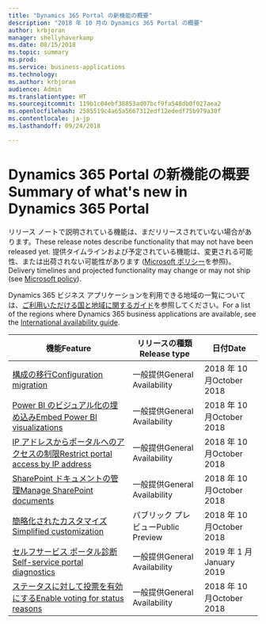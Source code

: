 ```yaml
---
title: "Dynamics 365 Portal の新機能の概要"
description: "2018 年 10 月の Dynamics 365 Portal の概要"
author: krbjoran
manager: shellyhaverkamp
ms.date: 08/15/2018
ms.topic: summary
ms.prod: 
ms.service: business-applications
ms.technology: 
ms.author: krbjoran
audience: Admin
ms.translationtype: HT
ms.sourcegitcommit: 119b1c04ebf38853ad07bcf9fa548db0f027aea2
ms.openlocfilehash: 2585519c4a65a5667312edf12ededf75b979a30f
ms.contentlocale: ja-jp
ms.lasthandoff: 09/24/2018

---
```

#  <a name="summary-of-whats-new-in-dynamics-365-portal"></a><span data-ttu-id="042b6-103">Dynamics 365 Portal の新機能の概要</span><span class="sxs-lookup"><span data-stu-id="042b6-103">Summary of what's new in Dynamics 365 Portal</span></span>

<span data-ttu-id="042b6-104">リリース ノートで説明されている機能は、まだリリースされていない場合があります。</span><span class="sxs-lookup"><span data-stu-id="042b6-104">These release notes describe functionality that may not have been released yet.</span></span> <span data-ttu-id="042b6-105">提供タイムラインおよび予定されている機能は、変更される可能性、または出荷されない可能性があります ([Microsoft ポリシー](https://go.microsoft.com/fwlink/p/?linkid=2007332)を参照)。</span><span class="sxs-lookup"><span data-stu-id="042b6-105">Delivery timelines and projected functionality may change or may not ship (see [Microsoft policy](https://go.microsoft.com/fwlink/p/?linkid=2007332)).</span></span>

<span data-ttu-id="042b6-106">Dynamics 365 ビジネス アプリケーションを利用できる地域の一覧については、[ご利用いただける国と地域に関するガイド](https://aka.ms/dynamics_365_international_availability_deck)を参照してください。</span><span class="sxs-lookup"><span data-stu-id="042b6-106">For a list of the regions where Dynamics 365 business applications are available, see the [International availability guide](https://aka.ms/dynamics_365_international_availability_deck).</span></span> 


| <span data-ttu-id="042b6-107">機能</span><span class="sxs-lookup"><span data-stu-id="042b6-107">Feature</span></span>                                                                           | <span data-ttu-id="042b6-108">リリースの種類</span><span class="sxs-lookup"><span data-stu-id="042b6-108">Release type</span></span>   | <span data-ttu-id="042b6-109">日付</span><span class="sxs-lookup"><span data-stu-id="042b6-109">Date</span></span> |
|-----------------------------------------------------------------------------------|----------------|----------------------|
| [<span data-ttu-id="042b6-110">構成の移行</span><span class="sxs-lookup"><span data-stu-id="042b6-110">Configuration migration</span></span>](configuration-migration.md)                           | <span data-ttu-id="042b6-111">一般提供</span><span class="sxs-lookup"><span data-stu-id="042b6-111">General Availability</span></span>             | <span data-ttu-id="042b6-112">2018 年 10 月</span><span class="sxs-lookup"><span data-stu-id="042b6-112">October 2018</span></span>          |
| [<span data-ttu-id="042b6-113">Power BI のビジュアル化の埋め込み</span><span class="sxs-lookup"><span data-stu-id="042b6-113">Embed Power BI visualizations</span></span>](power-bi-embed.md)                              | <span data-ttu-id="042b6-114">一般提供</span><span class="sxs-lookup"><span data-stu-id="042b6-114">General Availability</span></span>            | <span data-ttu-id="042b6-115">2018 年 10 月</span><span class="sxs-lookup"><span data-stu-id="042b6-115">October 2018</span></span>          |
| [<span data-ttu-id="042b6-116">IP アドレスからポータルへのアクセスの制限</span><span class="sxs-lookup"><span data-stu-id="042b6-116">Restrict portal access by IP address</span></span>](restrict-portal-access-by-ip-address.md) | <span data-ttu-id="042b6-117">一般提供</span><span class="sxs-lookup"><span data-stu-id="042b6-117">General Availability</span></span>            | <span data-ttu-id="042b6-118">2018 年 10 月</span><span class="sxs-lookup"><span data-stu-id="042b6-118">October 2018</span></span>          |
| [<span data-ttu-id="042b6-119">SharePoint ドキュメントの管理</span><span class="sxs-lookup"><span data-stu-id="042b6-119">Manage SharePoint documents</span></span>](sharepoint-integration.md)                        | <span data-ttu-id="042b6-120">一般提供</span><span class="sxs-lookup"><span data-stu-id="042b6-120">General Availability</span></span>             | <span data-ttu-id="042b6-121">2018 年 10 月</span><span class="sxs-lookup"><span data-stu-id="042b6-121">October 2018</span></span>          |
| [<span data-ttu-id="042b6-122">簡略化されたカスタマイズ</span><span class="sxs-lookup"><span data-stu-id="042b6-122">Simplified customization</span></span>](simplified-customization.md)                         | <span data-ttu-id="042b6-123">パブリック プレビュー</span><span class="sxs-lookup"><span data-stu-id="042b6-123">Public Preview</span></span> | <span data-ttu-id="042b6-124">2018 年 10 月</span><span class="sxs-lookup"><span data-stu-id="042b6-124">October 2018</span></span>          |
| [<span data-ttu-id="042b6-125">セルフサービス ポータル診断</span><span class="sxs-lookup"><span data-stu-id="042b6-125">Self-service portal diagnostics</span></span>](self-service-portal-diagnostics.md)           | <span data-ttu-id="042b6-126">一般提供</span><span class="sxs-lookup"><span data-stu-id="042b6-126">General Availability</span></span>             | <span data-ttu-id="042b6-127">2019 年 1 月</span><span class="sxs-lookup"><span data-stu-id="042b6-127">January 2019</span></span>          |
| [<span data-ttu-id="042b6-128">ステータスに対して投票を有効にする</span><span class="sxs-lookup"><span data-stu-id="042b6-128">Enable voting for status reasons</span></span>](enable-voting-for-status-reasons.md)         | <span data-ttu-id="042b6-129">一般提供</span><span class="sxs-lookup"><span data-stu-id="042b6-129">General Availability</span></span>       | <span data-ttu-id="042b6-130">2018 年 10 月</span><span class="sxs-lookup"><span data-stu-id="042b6-130">October 2018</span></span> |



